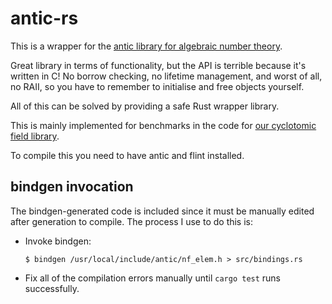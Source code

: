 # antic-rs

This is a wrapper for the
[antic library for algebraic number theory](https://github.com/wbhart/antic).

Great library in terms of functionality, but the API is terrible
because it's written in C! No borrow checking, no lifetime management,
and worst of all, no RAII, so you have to remember to initialise and
free objects yourself.

All of this can be solved by providing a safe Rust wrapper library.

This is mainly implemented for benchmarks in the code for
[our cyclotomic field library](https://github.com/CyclotomicFields/cyclotomic).

To compile this you need to have antic and flint installed.

## bindgen invocation

The bindgen-generated code is included since it must be manually
edited after generation to compile. The process I use to do this is:

* Invoke bindgen:
  ```
  $ bindgen /usr/local/include/antic/nf_elem.h > src/bindings.rs
  ```

* Fix all of the compilation errors manually until `cargo test` runs
  successfully.
